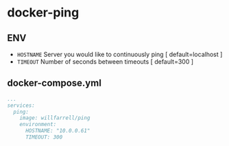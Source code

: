 # docker-ping

## ENV
- `HOSTNAME` Server you would like to continuously ping [ default=localhost ]
- `TIMEOUT` Number of seconds between timeouts [ default=300 ]

## docker-compose.yml
```yml
...
services:
  ping:
    image: willfarrell/ping
    environment:
      HOSTNAME: "10.0.0.61"
      TIMEOUT: 300
```